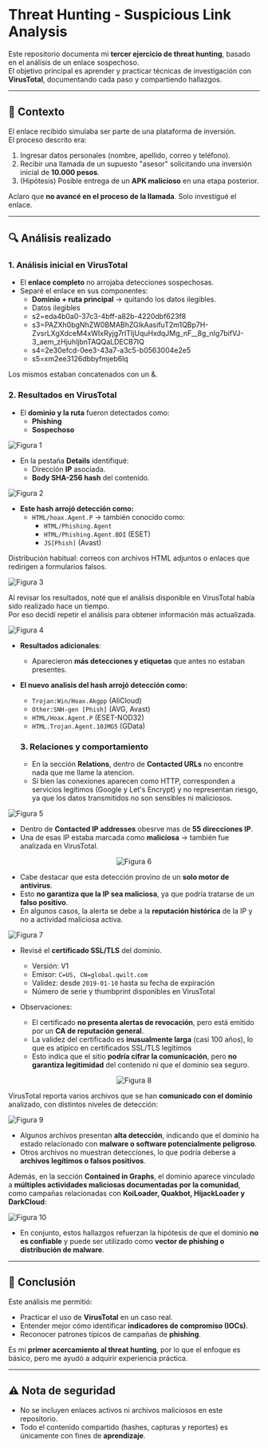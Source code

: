 # Threat Hunting - Suspicious Link Analysis

Este repositorio documenta mi **tercer ejercicio de threat hunting**, basado en el análisis de un enlace sospechoso.  
El objetivo principal es aprender y practicar técnicas de investigación con **VirusTotal**, documentando cada paso y compartiendo hallazgos.

---

## 📌 Contexto
El enlace recibido simulaba ser parte de una plataforma de inversión.  
El proceso descrito era:
1. Ingresar datos personales (nombre, apellido, correo y teléfono).
2. Recibir una llamada de un supuesto "asesor" solicitando una inversión inicial de **10.000 pesos**.
3. (Hipótesis) Posible entrega de un **APK malicioso** en una etapa posterior.  
   
Aclaro que **no avancé en el proceso de la llamada**. Solo investigué el enlace.

---

## 🔍 Análisis realizado

### 1. Análisis inicial en VirusTotal
- El **enlace completo** no arrojaba detecciones sospechosas.  
- Separé el enlace en sus componentes:
  - **Dominio + ruta principal** → quitando los datos ilegibles.
  - Datos ilegibles 
  - s2=eda4b0a0-37c3-4bff-a82b-4220dbf623f8
  - s3=PAZXh0bgNhZW0BMABhZGlkAasifuT2m1QBp7H-ZvsrLXgXdceM4xWIxRyjg7rITIjUquHxdqJMg_nF__8g_nIg7bifVJ-3_aem_zHjuhljbnTAQQaLDECB7IQ
  - s4=2e30efcd-0ee3-43a7-a3c5-b0563004e2e5
  - s5=xm2ee3126dbbyfmjeb6lq

Los mismos estaban concatenados con un &.

### 2. Resultados en VirusTotal
- El **dominio y la ruta** fueron detectados como:
  - **Phishing**
  - **Sospechoso**

 ![Figura 1](/images/2.png)

- En la pestaña **Details** identifiqué:
  - Dirección **IP** asociada.
  - **Body SHA-256 hash** del contenido.
 
 ![Figura 2](/images/3.png)

- **Este hash arrojó detección como:**  
  - `HTML/hoax.Agent.P` → también conocido como:  
    - `HTML/Phishing.Agent`  
    - `HTML/Phishing.Agent.BDI` (ESET)  
    - `JS[Phish]` (Avast)

Distribución habitual: correos con archivos HTML adjuntos o enlaces que redirigen a formularios falsos.

 ![Figura 3](/images/4.png)

Al revisar los resultados, noté que el análisis disponible en VirusTotal había sido realizado hace un tiempo.  
Por eso decidí repetir el análisis para obtener información más actualizada.

 ![Figura 4](/images/5.png)

- **Resultados adicionales**:  
  - Aparecieron **más detecciones y etiquetas** que antes no estaban presentes.

- **El nuevo analisis del hash arrojó detección como:**  
  - `Trojan:Win/Hoax.Akgpp` (AliCloud)  
  - `Other:SNH-gen [Phish]` (AVG, Avast)  
  - `HTML/Hoax.Agent.P` (ESET-NOD32)  
  - `HTML.Trojan.Agent.10JMG5` (GData)

  ### 3. Relaciones y comportamiento
  - En la sección **Relations**, dentro de **Contacted URLs** no encontre nada que me llame la atencion.
  - Si bien las conexiones aparecen como HTTP, corresponden a servicios legítimos (Google y Let's Encrypt) y no representan riesgo, ya que los datos transmitidos no son sensibles ni maliciosos.

 ![Figura 5](/images/6.png)

  - Dentro de **Contacted IP addresses** obesrve mas de **55 direcciones IP**.
  - Una de esas IP estaba marcada como **maliciosa** → también fue analizada en VirusTotal. 

 <div align="center">
  
  ![Figura 6](/images/7.png)

</div>

  - Cabe destacar que esta detección provino de un **solo motor de antivirus**.  
  - Esto **no garantiza que la IP sea maliciosa**, ya que podría tratarse de un **falso positivo**.  
  - En algunos casos, la alerta se debe a la **reputación histórica** de la IP y no a actividad maliciosa activa.  

  ![Figura 7](/images/8.png)

- Revisé el **certificado SSL/TLS** del dominio.  
  - Versión: V1  
  - Emisor: `C=US, CN=global.qwilt.com`  
  - Validez: desde `2019-01-10` hasta su fecha de expiración  
  - Número de serie y thumbprint disponibles en VirusTotal

- Observaciones:  
  - El certificado **no presenta alertas de revocación**, pero está emitido por un **CA de reputación general**.
  - La validez del certificado es **inusualmente larga** (casi 100 años), lo que es atípico en certificados SSL/TLS legítimos
  - Esto indica que el sitio **podría cifrar la comunicación**, pero **no garantiza legitimidad** del contenido ni que el dominio sea seguro.  


<div align="center">
  
  ![Figura 8](/images/9.png)

</div>


VirusTotal reporta varios archivos que se han **comunicado con el dominio** analizado, con distintos niveles de detección:

  ![Figura 9](/images/10.png)


- Algunos archivos presentan **alta detección**, indicando que el dominio ha estado relacionado con **malware o software potencialmente peligroso**.  
- Otros archivos no muestran detecciones, lo que podría deberse a **archivos legítimos o falsos positivos**.

Además, en la sección **Contained in Graphs**, el dominio aparece vinculado a **múltiples actividades maliciosas documentadas por la comunidad**, como campañas relacionadas con **KoiLoader, Quakbot, HijackLoader y DarkCloud**:

  ![Figura 10](/images/11.png)

- En conjunto, estos hallazgos refuerzan la hipótesis de que el dominio **no es confiable** y puede ser utilizado como **vector de phishing o distribución de malware**.


---

## 🎯 Conclusión
Este análisis me permitió:
- Practicar el uso de **VirusTotal** en un caso real.  
- Entender mejor cómo identificar **indicadores de compromiso (IOCs)**.  
- Reconocer patrones típicos de campañas de **phishing**.  

Es mi **primer acercamiento al threat hunting**, por lo que el enfoque es básico, pero me ayudó a adquirir experiencia práctica.

---

## ⚠️ Nota de seguridad
- No se incluyen enlaces activos ni archivos maliciosos en este repositorio.  
- Todo el contenido compartido (hashes, capturas y reportes) es únicamente con fines de **aprendizaje**.
